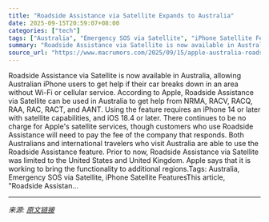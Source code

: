 ```yaml
---
title: "Roadside Assistance via Satellite Expands to Australia"
date: 2025-09-15T20:59:07+08:00
categories: ["tech"]
tags: ["Australia", "Emergency SOS via Satellite", "iPhone Satellite Features"]
summary: "Roadside Assistance via Satellite is now available in Australia, allowing Australian iPhone users to get help if their car breaks down in an area without Wi-Fi or cellular service. According to Apple,"
source_url: "https://www.macrumors.com/2025/09/15/apple-australia-roadside-assistance/"
---
```


Roadside Assistance via Satellite is now available in Australia, allowing Australian iPhone users to get help if their car breaks down in an area without Wi-Fi or cellular service. According to Apple, Roadside Assistance via Satellite can be used in Australia to get help from NRMA, RACV, RACQ, RAA, RAC, RACT, and AANT. Using the feature requires an &zwnj;iPhone&zwnj; 14 or later with satellite capabilities, and iOS 18.4 or later. There continues to be no charge for Apple's satellite services, though customers who use Roadside Assistance will need to pay the fee of the company that responds. Both Australians and international travelers who visit Australia are able to use the Roadside Assistance feature. Prior to now, Roadside Assistance via Satellite was limited to the United States and United Kingdom. Apple says that it is working to bring the functionality to additional regions.Tags: Australia, Emergency SOS via Satellite, iPhone Satellite FeaturesThis article, &quot;Roadside Assistan...

---

*来源: [原文链接](https://www.macrumors.com/2025/09/15/apple-australia-roadside-assistance/)*

